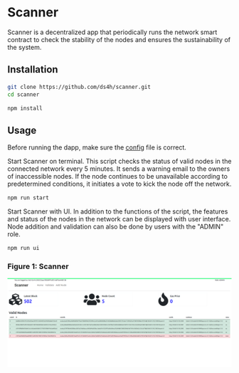 # Scanner
Scanner is a decentralized app that periodically runs the network smart contract to check the stability of the nodes and ensures the sustainability of the system.

## Installation

```bash
git clone https://github.com/ds4h/scanner.git
cd scanner
```

```bash
npm install
```

## Usage
Before running the dapp, make sure the [config](https://github.com/ds4h/scanner/blob/main/src/config.json) file is correct. <br />

Start Scanner on terminal. This script checks the status of valid nodes in the connected network every 5 minutes. It sends a warning email to the owners of inaccessible nodes. If the node continues to be unavailable according to predetermined conditions, it initiates a vote to kick the node off the network.
```bash 
npm run start
```
Start Scanner with UI. In addition to the functions of the script, the features and status of the nodes in the network can be displayed with user interface. Node addition and validation can also be done by users with the "ADMIN" role.
```bash
npm run ui
```
### Figure 1: Scanner
<img src="https://github.com/ds4h/scanner/blob/main/src/images/ss1.png" width="800" alt="Yadigar sistem şeması">
